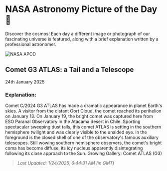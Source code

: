
  # NASA Astronomy Picture of the Day 🌌

  Discover the cosmos! Each day a different image or photograph of our fascinating universe is featured, along with a brief explanation written by a professional astronomer.

![NASA APOD](https://apod.nasa.gov/apod/image/2501/C2024G3_ATLAS_ESO_Beletsky.jpg)

## Comet G3 ATLAS: a Tail and a Telescope

24th January 2025

### Explanation: 

Comet C/2024 G3 ATLAS has made a dramatic appearance in planet Earth's skies. A visitor from the distant Oort Cloud, the comet reached its perihelion on January 13. On January 19, the bright comet was captured here from ESO Paranal Observatory in the Atacama desert in Chile. Sporting spectacular sweeping dust tails, this comet ATLAS is setting in the southern hemisphere twilight and was clearly visible to the unaided eye. In the foreground is the closed shell of one of the observatory's famous auxiliary telescopes. Still wowing southern hemisphere observers, the comet's bright coma has become diffuse, its icy nucleus apparently disintegrating following its close approach to the Sun.   Growing Gallery: Comet ATLAS (G3)

> _Last Updated: 1/24/2025, 6:44:31 AM (in GMT)_
